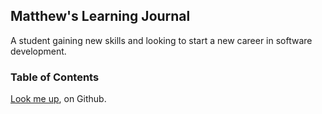 ## Matthew's Learning Journal

A student gaining new skills and looking to start a new career in software development.


### Table of Contents


[Look me up](https://github.com/SEAsouthern), on Github.

